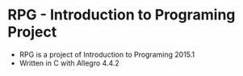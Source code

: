 # RPG - Introduction to Programing Project
- RPG is a project of Introduction to Programing 2015.1
- Written in C with Allegro 4.4.2
